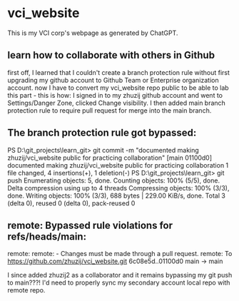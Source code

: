 # vci_website
This is my VCI corp's webpage as generated by ChatGPT.

## learn how to collaborate with others in Github
first off, I learned that I couldn't create a branch protection rule without first upgrading my github account to Github Team or Enterprise organization account.
now I have to convert my vci_website repo public to be able to lab this part - this is how: I signed in to my zhuzij github account and went to Settings/Danger Zone, clicked Change visibility.
I then added main branch protection rule to require pull request for merge into the main branch.

## The branch protection rule got bypassed:
PS D:\git_projects\learn_git> git commit -m "documented making zhuzij/vci_website public for practicing collaboration"
[main 01100d0] documented making zhuzij/vci_website public for practicing collaboration
 1 file changed, 4 insertions(+), 1 deletion(-)
PS D:\git_projects\learn_git> git push
Enumerating objects: 5, done.
Counting objects: 100% (5/5), done.
Delta compression using up to 4 threads
Compressing objects: 100% (3/3), done.
Writing objects: 100% (3/3), 688 bytes | 229.00 KiB/s, done.
Total 3 (delta 0), reused 0 (delta 0), pack-reused 0
## remote: Bypassed rule violations for refs/heads/main:
remote:
remote: - Changes must be made through a pull request.
remote:
To https://github.com/zhuzij/vci_website.git
   6c08e5d..01100d0  main -> main

I since added zhuzij2 as a collaborator and it remains bypassing my git push to main???!
I'd need to properly sync my secondary account local repo with remote repo.